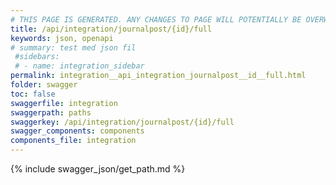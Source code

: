 ```yaml
---
# THIS PAGE IS GENERATED. ANY CHANGES TO PAGE WILL POTENTIALLY BE OVERWRITTEN.
title: /api/integration/journalpost/{id}/full
keywords: json, openapi
# summary: test med json fil
 #sidebars: 
 # - name: integration_sidebar
permalink: integration__api_integration_journalpost__id__full.html
folder: swagger
toc: false
swaggerfile: integration
swaggerpath: paths
swaggerkey: /api/integration/journalpost/{id}/full
swagger_components: components
components_file: integration
---
```

{% include swagger_json/get_path.md %}
